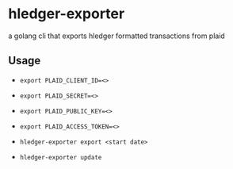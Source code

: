 # hledger-exporter

a golang cli that exports hledger formatted transactions from plaid

## Usage

- `export PLAID_CLIENT_ID=<>`
- `export PLAID_SECRET=<>`
- `export PLAID_PUBLIC_KEY=<>`
- `export PLAID_ACCESS_TOKEN=<>`

- `hledger-exporter export <start date>`
- `hledger-exporter update`